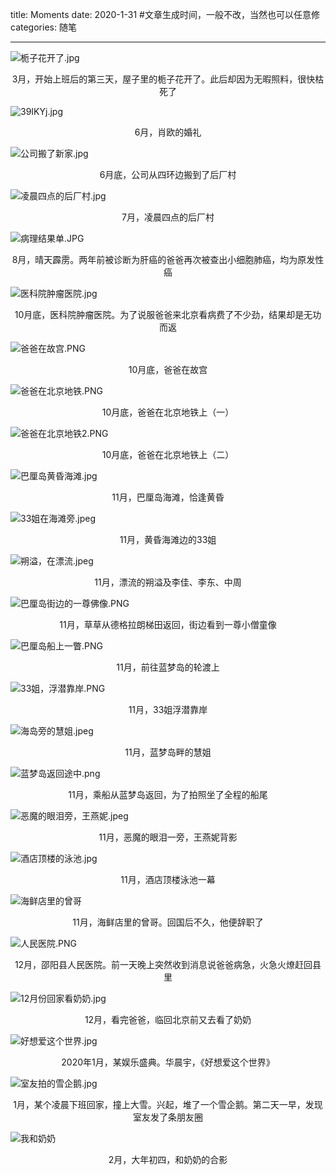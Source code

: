 title: Moments
date: 2020-1-31  #文章生成时间，一般不改，当然也可以任意修
categories: 随笔

---

![栀子花开了.jpg](https://i.loli.net/2020/02/16/hJouVSdvXxDCtsR.jpg)
<center>3月，开始上班后的第三天，屋子里的栀子花开了。此后却因为无暇照料，很快枯死了</center>

![39IKYj.jpg](https://s2.ax1x.com/2020/02/17/39IKYj.jpg)
<center>6月，肖欧的婚礼</center>

![公司搬了新家.jpg](https://i.loli.net/2020/02/16/5LbAUCvGHW6Prql.jpg)
<center>6月底，公司从四环边搬到了后厂村</center>

![凌晨四点的后厂村.jpg](https://i.loli.net/2020/02/16/JuBCmV5lQIOqdwW.jpg)
<center>7月，凌晨四点的后厂村</center>

![病理结果单.JPG](https://i.loli.net/2020/02/17/nMeD64uXILysckS.jpg)
<center>8月，晴天霹雳。两年前被诊断为肝癌的爸爸再次被查出小细胞肺癌，均为原发性癌</center>

![医科院肿瘤医院.jpg](https://i.loli.net/2020/02/16/lngfEqUTwSAIxsD.jpg)
<center>10月底，医科院肿瘤医院。为了说服爸爸来北京看病费了不少劲，结果却是无功而返</center>

![爸爸在故宫.PNG](https://i.loli.net/2020/02/16/5Kn8fVyPmpUWJa1.png)
<center>10月底，爸爸在故宫</center>

![爸爸在北京地铁.PNG](https://i.loli.net/2020/02/16/nHDR5bM2YGBhWoq.png)
<center>10月底，爸爸在北京地铁上（一）</center>

![爸爸在北京地铁2.PNG](https://i.loli.net/2020/02/16/nQmD9NVvWxcMXbE.png)
<center>10月底，爸爸在北京地铁上（二）</center>

![巴厘岛黄昏海滩.jpg](https://s2.ax1x.com/2020/02/17/39HfVf.jpg)
<center>11月，巴厘岛海滩，恰逢黄昏</center>

![33姐在海滩旁.jpeg](https://i.loli.net/2020/02/17/f5xlErvjZuIsUe1.jpg)
<center>11月，黄昏海滩边的33姐</center>

![朔溢，在漂流.jpeg](https://i.loli.net/2020/02/16/bT7ksCn1Av8VUBR.jpg)
<center>11月，漂流的朔溢及李佳、李东、中周</center>

![巴厘岛街边的一尊佛像.PNG](https://i.loli.net/2020/02/16/ZqVdFr2sCwzpjEt.png)
<center>11月，草草从德格拉朗梯田返回，街边看到一尊小僧童像</center>

![巴厘岛船上一瞥.PNG](https://i.loli.net/2020/02/16/R1zAcM5SdiIps6y.png)
<center>11月，前往蓝梦岛的轮渡上</center>

![33姐，浮潜靠岸.PNG](https://i.loli.net/2020/02/16/tOdQ5wuqyPLBWnV.png)
<center>11月，33姐浮潜靠岸</center>

![海岛旁的慧姐.jpeg](https://i.loli.net/2020/02/16/Pwo6i2pqSVThL1v.jpg)
<center>11月，蓝梦岛畔的慧姐</center>

![蓝梦岛返回途中.png](https://s2.ax1x.com/2020/02/17/39Ij9s.png)
<center>11月，乘船从蓝梦岛返回，为了拍照坐了全程的船尾</center>

![恶魔的眼泪旁，王燕妮.jpeg](https://i.loli.net/2020/02/16/YWnXiGqBIdfJap4.jpg)
<center>11月，恶魔的眼泪一旁，王燕妮背影</center>

![酒店顶楼的泳池.jpg](https://i.loli.net/2020/02/17/2tOKaQHmjYFVn8k.jpg)
<center>11月，酒店顶楼泳池一幕</center>

![海鲜店里的曾哥](https://s2.ax1x.com/2020/02/17/39I360.jpg)
<center>11月，海鲜店里的曾哥。回国后不久，他便辞职了</center>

![人民医院.PNG](https://i.loli.net/2020/02/16/xOeKYopXwU3sHyn.png)
<center>12月，邵阳县人民医院。前一天晚上突然收到消息说爸爸病急，火急火燎赶回县里</center>

![12月份回家看奶奶.jpg](https://i.loli.net/2020/02/16/nXbdF1Br6UI7Pef.jpg)
<center>12月，看完爸爸，临回北京前又去看了奶奶</center>

![好想爱这个世界.jpg](https://i.loli.net/2020/02/16/MCkUdPGctH61YI7.jpg)
<center>2020年1月，某娱乐盛典。华晨宇，《好想爱这个世界》</center>

![室友拍的雪企鹅.jpg](https://i.loli.net/2020/02/16/lWU3c8uy4SPOon6.jpg)
<center>1月，某个凌晨下班回家，撞上大雪。兴起，堆了一个雪企鹅。第二天一早，发现室友发了条朋友圈</center>

![我和奶奶](https://s2.ax1x.com/2020/02/17/39IMfs.png)
<center>2月，大年初四，和奶奶的合影</center>



